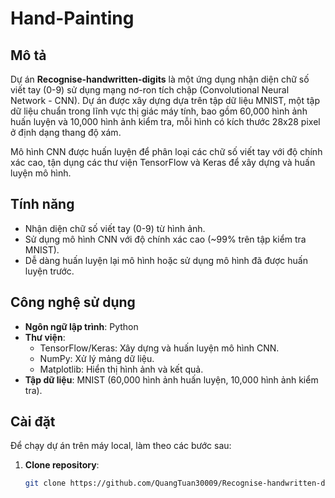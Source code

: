 # Hand-Painting

## Mô tả
Dự án **Recognise-handwritten-digits** là một ứng dụng nhận diện chữ số viết tay (0-9) sử dụng mạng nơ-ron tích chập (Convolutional Neural Network - CNN). Dự án được xây dựng dựa trên tập dữ liệu MNIST, một tập dữ liệu chuẩn trong lĩnh vực thị giác máy tính, bao gồm 60,000 hình ảnh huấn luyện và 10,000 hình ảnh kiểm tra, mỗi hình có kích thước 28x28 pixel ở định dạng thang độ xám.

Mô hình CNN được huấn luyện để phân loại các chữ số viết tay với độ chính xác cao, tận dụng các thư viện TensorFlow và Keras để xây dựng và huấn luyện mô hình.

## Tính năng
- Nhận diện chữ số viết tay (0-9) từ hình ảnh.
- Sử dụng mô hình CNN với độ chính xác cao (~99% trên tập kiểm tra MNIST).
- Dễ dàng huấn luyện lại mô hình hoặc sử dụng mô hình đã được huấn luyện trước.

## Công nghệ sử dụng
- **Ngôn ngữ lập trình**: Python
- **Thư viện**:
  - TensorFlow/Keras: Xây dựng và huấn luyện mô hình CNN.
  - NumPy: Xử lý mảng dữ liệu.
  - Matplotlib: Hiển thị hình ảnh và kết quả.
- **Tập dữ liệu**: MNIST (60,000 hình ảnh huấn luyện, 10,000 hình ảnh kiểm tra).

## Cài đặt
Để chạy dự án trên máy local, làm theo các bước sau:

1. **Clone repository**:
   ```bash
   git clone https://github.com/QuangTuan30009/Recognise-handwritten-digits.git
